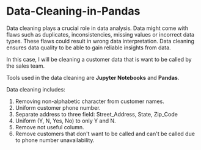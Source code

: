 # Data-Cleaning-in-Pandas

Data cleaning plays a crucial role in data analysis. Data might come with flaws such as duplicates, inconsistencies, missing values or incorrect data types. These flaws could result in wrong data interpretation. Data cleaning ensures data quality to be able to gain reliable insights from data.

In this case, I will be cleaning a customer data that is want to be called by the sales team. 

Tools used in the data cleaning are **Jupyter Notebooks** and **Pandas**.

Data cleaning includes:
1. Removing non-alphabetic character from customer names.
2. Uniform customer phone number.
3. Separate address to three field: Street_Address, State, Zip_Code
4. Uniform (Y, N, Yes, No) to only Y and N.
5. Remove not useful column.
6. Remove customers that don't want to be called and can't be called due to phone number unavailability.
